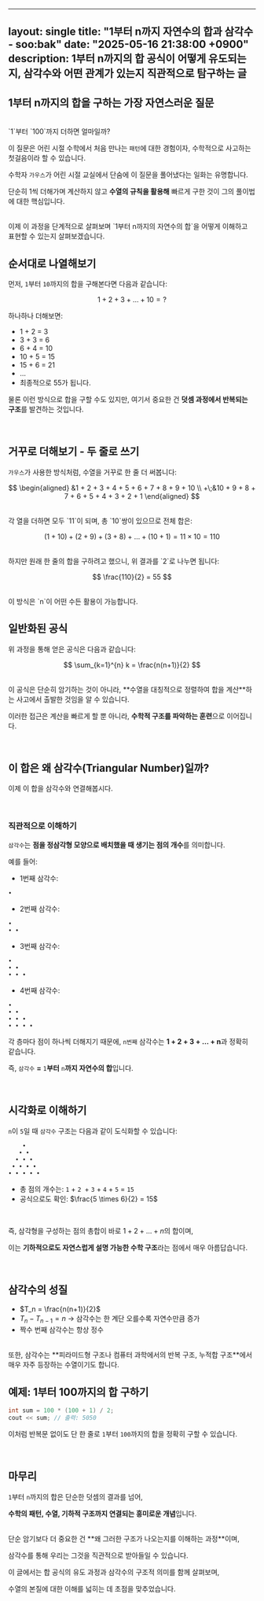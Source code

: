 ---
layout: single
title: "1부터 n까지 자연수의 합과 삼각수 - soo:bak"
date: "2025-05-16 21:38:00 +0900"
description: 1부터 n까지의 합 공식이 어떻게 유도되는지, 삼각수와 어떤 관계가 있는지 직관적으로 탐구하는 글
-------------------------------------------------------------------

## 1부터 n까지의 합을 구하는 가장 자연스러운 질문

<br>
`1`부터 `100`까지 더하면 얼마일까?

<br>

이 질문은 어린 시절 수학에서 처음 만나는 `패턴`에 대한 경험이자, 수학적으로 사고하는 첫걸음이라 할 수 있습니다.

수학자 `가우스`가 어린 시절 교실에서 단숨에 이 질문을 풀어냈다는 일화는 유명합니다.

단순히 1씩 더해가며 계산하지 않고 **수열의 규칙을 활용해** 빠르게 구한 것이 그의 풀이법에 대한 핵심입니다.

<br>
이제 이 과정을 단계적으로 살펴보며 `1부터 n까지의 자연수의 합`을 어떻게 이해하고 표현할 수 있는지 살펴보겠습니다.

<br>

## 순서대로 나열해보기

먼저, `1`부터 `10`까지의 합을 구해본다면 다음과 같습니다:

$$
1 + 2 + 3 + \dots + 10 = ?
$$

하나하나 더해보면:

* 1 + 2 = 3
* 3 + 3 = 6
* 6 + 4 = 10
* 10 + 5 = 15
* 15 + 6 = 21
* …
* 최종적으로 55가 됩니다.

물론 이런 방식으로 합을 구할 수도 있지만, 여기서 중요한 건 **덧셈 과정에서 반복되는 구조**를 발견하는 것입니다.

<br>

## 거꾸로 더해보기 - 두 줄로 쓰기

`가우스`가 사용한 방식처럼, 수열을 거꾸로 한 줄 더 써봅니다:

$$
\begin{aligned}
&1 + 2 + 3 + 4 + 5 + 6 + 7 + 8 + 9 + 10 \\
+\;&10 + 9 + 8 + 7 + 6 + 5 + 4 + 3 + 2 + 1
\end{aligned}
$$

<br>
각 열을 더하면 모두 `11`이 되며, 총 `10`쌍이 있으므로 전체 합은:

$$
(1 + 10) + (2 + 9) + (3 + 8) + \dots + (10 + 1) = 11 \times 10 = 110
$$

<br>
하지만 원래 한 줄의 합을 구하려고 했으니, 위 결과를 `2`로 나누면 됩니다:

$$
\frac{110}{2} = 55
$$

<br>
이 방식은 `n`이 어떤 수든 활용이 가능합니다.

<br>

## 일반화된 공식

위 과정을 통해 얻은 공식은 다음과 같습니다:

$$
\sum_{k=1}^{n} k = \frac{n(n+1)}{2}
$$

<br>
이 공식은 단순히 암기하는 것이 아니라, **수열을 대칭적으로 정렬하여 합을 계산**하는 사고에서 출발한 것임을 알 수 있습니다.

이러한 접근은 계산을 빠르게 할 뿐 아니라, **수학적 구조를 파악하는 훈련**으로 이어집니다.

<br>

## 이 합은 왜 삼각수(Triangular Number)일까?

이제 이 합을 삼각수와 연결해봅시다.

<br>

### 직관적으로 이해하기

`삼각수`는 **점을 정삼각형 모양으로 배치했을 때 생기는 점의 개수**를 의미합니다.

예를 들어:

* 1번째 삼각수:

```
•
```

* 2번째 삼각수:

```
•
• •
```

* 3번째 삼각수:

```
•
• •
• • •
```

* 4번째 삼각수:

```
•
• •
• • •
• • • •
```

각 층마다 점이 하나씩 더해지기 때문에, `n번째` 삼각수는 **1 + 2 + 3 + … + n**과 정확히 같습니다.

즉, `삼각수` **=** `1`**부터** `n`**까지 자연수의 합**입니다.

<br>

## 시각화로 이해하기

`n`이 `5`일 때 `삼각수` 구조는 다음과 같이 도식화할 수 있습니다:

```
    •
   • •
  • • •
 • • • •
• • • • •
```

* 총 점의 개수는: `1` + `2 `+ `3` + `4` + `5` = `15`
* 공식으로도 확인: $\frac{5 \times 6}{2} = 15$

<br>

즉, 삼각형을 구성하는 점의 총합이 바로 $1 + 2 + \dots + n$의 합이며,

이는 **기하적으로도 자연스럽게 설명 가능한 수학 구조**라는 점에서 매우 아름답습니다.

<br>

## 삼각수의 성질

* $T_n = \frac{n(n+1)}{2}$
* $T_{n} - T_{n-1} = n$ → 삼각수는 한 계단 오를수록 자연수만큼 증가
* 짝수 번째 삼각수는 항상 정수

<br>
또한, 삼각수는 **피라미드형 구조나 컴퓨터 과학에서의 반복 구조, 누적합 구조**에서 매우 자주 등장하는 수열이기도 합니다.

<br>

## 예제: 1부터 100까지의 합 구하기

```cpp
int sum = 100 * (100 + 1) / 2;
cout << sum; // 출력: 5050
```

이처럼 반복문 없이도 단 한 줄로 `1`부터 `100`까지의 합을 정확히 구할 수 있습니다.

<br>

## 마무리

`1`부터 `n`까지의 합은 단순한 덧셈의 결과를 넘어,

**수학의 패턴, 수열, 기하적 구조까지 연결되는 흥미로운 개념**입니다.

<br>
단순 암기보다 더 중요한 건 **왜 그러한 구조가 나오는지를 이해하는 과정**이며,

삼각수를 통해 우리는 그것을 직관적으로 받아들일 수 있습니다.

이 글에서는 합 공식의 유도 과정과 삼각수의 구조적 의미를 함께 살펴보며,

수열의 본질에 대한 이해를 넓히는 데 초점을 맞추었습니다.
